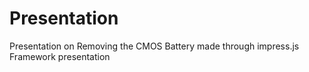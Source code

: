 # Presentation
Presentation on Removing the CMOS Battery made through impress.js Framework
presentation
